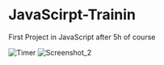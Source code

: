 # JavaScirpt-Trainin

First Project in JavaScript after 5h of course

![Timer](https://user-images.githubusercontent.com/116656797/222485239-e5ebe40f-3977-42da-bc8c-4576c34db9ad.png)
![Screenshot_2](https://user-images.githubusercontent.com/116656797/222485247-ff709642-5ed2-46e9-849f-97c3a75b5632.png)
